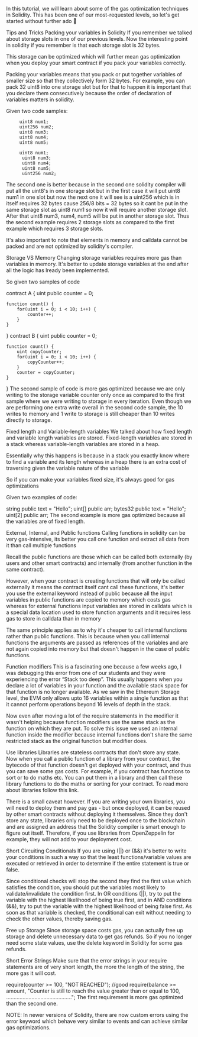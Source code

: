 In this tutorial, we will learn about some of the gas optimization techniques in Solidity. This has been one of our most-requested levels, so let's get started without further ado 👀

Tips and Tricks
Packing your variables in Solidity
If you remember we talked about storage slots in one of our previous levels. Now the interesting point in solidity if you remember is that each storage slot is 32 bytes.

This storage can be optimized which will further mean gas optimization when you deploy your smart contract if you pack your variables correctly.

Packing your variables means that you pack or put together variables of smaller size so that they collectively form 32 bytes. For example, you can pack 32 uint8 into one storage slot but for that to happen it is important that you declare them consecutively because the order of declaration of variables matters in solidity.

Given two code samples:

         uint8 num1;
         uint256 num2;
         uint8 num3;
         uint8 num4;
         uint8 num5;
         
         uint8 num1;
          uint8 num3;
          uint8 num4;
          uint8 num5;
          uint256 num2;


The second one is better because in the second one solidity compiler will put all the uint8's in one storage slot but in the first case it will put uint8 num1 in one slot but now the next one it will see is a uint256 which is in itself requires 32 bytes cause 256/8 bits = 32 bytes so it cant be put in the same storage slot as uint8 num1 so now it will require another storage slot. After that uint8 num3, num4, num5 will be put in another storage slot. Thus the second example requires 2 storage slots as compared to the first example which requires 3 storage slots.

It's also important to note that elements in memory and calldata cannot be packed and are not optimized by solidity's compiler.

Storage VS Memory
Changing storage variables requires more gas than variables in memory. It's better to update storage variables at the end after all the logic has lready been implemented.

So given two samples of code

contract A {
    uint public counter = 0;
    
    function count() {
        for(uint i = 0; i < 10; i++) {
            counter++;
        }
    }
    
}
contract B {
    uint public counter = 0;
    
    function count() {
        uint copyCounter;
        for(uint i = 0; i < 10; i++) {
            copyCounter++;
        }
        counter = copyCounter;
    }
    
}
The second sample of code is more gas optimized because we are only writing to the storage variable counter only once as compared to the first sample where we were writing to storage in every iteration. Even though we are performing one extra write overall in the second code sample, the 10 writes to memory and 1 write to storage is still cheaper than 10 writes directly to storage.

Fixed length and Variable-length variables
We talked about how fixed length and variable length variables are stored. Fixed-length variables are stored in a stack whereas variable-length variables are stored in a heap.

Essentially why this happens is because in a stack you exactly know where to find a variable and its length whereas in a heap there is an extra cost of traversing given the variable nature of the variable

So if you can make your variables fixed size, it's always good for gas optimizations

Given two examples of code:

string public text = "Hello";
uint[] public arr;
bytes32 public text = "Hello";
uint[2] public arr;
The second example is more gas optimized because all the variables are of fixed length.

External, Internal, and Public functions
Calling functions in solidity can be very gas-intensive, its better you call one function and extract all data from it than call multiple functions

Recall the public functions are those which can be called both externally (by users and other smart contracts) and internally (from another function in the same contract).

However, when your contract is creating functions that will only be called externally it means the contract itself cant call these functions, it's better you use the external keyword instead of public because all the input variables in public functions are copied to memory which costs gas whereas for external functions input variables are stored in calldata which is a special data location used to store function arguments and it requires less gas to store in calldata than in memory

The same principle applies as to why it's cheaper to call internal functions rather than public functions. This is because when you call internal functions the arguments are passed as references of the variables and are not again copied into memory but that doesn't happen in the case of public functions.

Function modifiers
This is a fascinating one because a few weeks ago, I was debugging this error from one of our students and they were experiencing the error “Stack too deep”. This usually happens when you declare a lot of variables in your function and the available stack space for that function is no longer available. As we saw in the Ethereum Storage level, the EVM only allows upto 16 variables within a single function as that it cannot perform operations beyond 16 levels of depth in the stack.

Now even after moving a lot of the require statements in the modifier it wasn't helping because function modifiers use the same stack as the function on which they are put. To solve this issue we used an internal function inside the modifier because internal functions don't share the same restricted stack as the original function but modifier does.

Use libraries
Libraries are stateless contracts that don't store any state. Now when you call a public function of a library from your contract, the bytecode of that function doesn't get deployed with your contract, and thus you can save some gas costs. For example, if you contract has functions to sort or to do maths etc. You can put them in a library and then call these library functions to do the maths or sorting for your contract. To read more about libraries follow this link.

There is a small caveat however. If you are writing your own libraries, you will need to deploy them and pay gas - but once deployed, it can be reused by other smart contracts without deploying it themselves. Since they don't store any state, libraries only need to be deployed once to the blockchain and are assigned an address that the Solidity compiler is smart enough to figure out itself. Therefore, if you use libraries from OpenZeppelin for example, they will not add to your deployment cost.

Short Circuiting Conditionals
If you are using (||) or (&&) it's better to write your conditions in such a way so that the least functions/variable values are executed or retrieved in order to determine if the entire statement is true or false.

Since conditional checks will stop the second they find the first value which satisfies the condition, you should put the variables most likely to validate/invalidate the condition first. In OR conditions (||), try to put the variable with the highest likelihood of being true first, and in AND conditions (&&), try to put the variable with the highest likelihood of being false first. As soon as that variable is checked, the conditional can exit without needing to check the other values, thereby saving gas.

Free up Storage
Since storage space costs gas, you can actually free up storage and delete unnecessary data to get gas refunds. So if you no longer need some state values, use the delete keyword in Solidity for some gas refunds.

Short Error Strings
Make sure that the error strings in your require statements are of very short length, the more the length of the string, the more gas it will cost.

require(counter >= 100, "NOT REACHED"); //good
require(balance >= amount, "Counter is still to reach the value greater than or equal to 100, ............................................";
The first requirement is more gas optimized than the second one.

NOTE: In newer versions of Solidity, there are now custom errors using the error keyword which behave very similar to events and can achieve similar gas optimizations.
